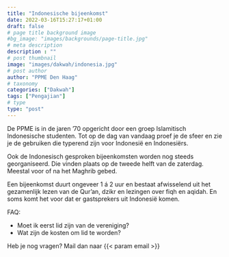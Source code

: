 ```yaml
---
title: "Indonesische bijeenkomst"
date: 2022-03-16T15:27:17+01:00
draft: false
# page title background image
#bg_image: "images/backgrounds/page-title.jpg"
# meta description
description : ""
# post thumbnail
image: "images/dakwah/indonesia.jpg"
# post author
author: "PPME Den Haag"
# taxonomy
categories: ["Dakwah"]
tags: ["Pengajian"]
# type
type: "post"
---
```


De PPME is in de jaren ’70 opgericht door een groep Islamitisch Indonesische studenten. Tot op de dag van vandaag proef je de sfeer en zie je de gebruiken die typerend zijn voor Indonesië en Indonesiërs.

 

Ook de Indonesisch gesproken bijeenkomsten worden nog steeds georganiseerd. Die vinden plaats op de tweede helft van de zaterdag. Meestal voor of na het Maghrib gebed.

 

Een bijeenkomst duurt ongeveer 1 á 2 uur en bestaat afwisselend uit het gezamenlijk lezen van de Qur’an, dzikr en lezingen over fiqh en aqidah. En soms komt het voor dat er gastsprekers uit Indonesië komen.

FAQ:
* Moet ik eerst lid zijn van de vereniging?
* Wat zijn de kosten om lid te worden?

Heb je nog vragen? Mail dan naar  {{< param email >}}